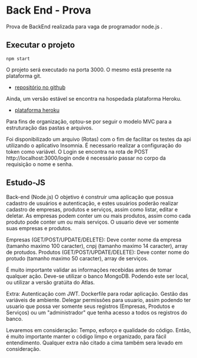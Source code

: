 # Back End - Prova

Prova de BackEnd realizada para vaga de programador node.js .

## Executar o projeto 
```
npm start 
```
O projeto será executado na porta 3000.
O mesmo está presente na plataforma git.
- [repositório no github](https://github.com/pauloricardoteixeira1/BackEnd-Prova)

Ainda, um versão estável se encontra na hospedada plataforma Heroku.
- [plataforma heroku](https://backendprova.herokuapp.com/)


Para fins de organização, optou-se por seguir o modelo MVC para a estruturação das pastas e arquivos.


Foi disponibilizado um arquivo (Rotas) com o fim de facilitar os testes da api utilizando o aplicativo Insomnia. É necessario realizar a configuração do token como variável. O Login se encontra na rota de POST http://localhost:3000/login onde é necessário passar no corpo da requisição o nome e senha.  

## Estudo-JS

Back-end (Node.js) O objetivo é construir uma aplicação que possua cadastro de usuários e autenticação, e estes usuários poderão realizar cadastro de empresas, produtos e serviços, assim como listar, editar e deletar.
As empresas podem conter um ou mais produtos, assim como cada produto pode conter um ou mais serviços.
O usuario deve ver somente suas empresas e produtos.

Empresas (GET/POST/UPDATE/DELETE): Deve conter nome da empresa (tamanho maximo 100 caracter), cnpj (tamanho maximo 14 caracter), array de protudos.
Produtos (GET/POST/UPDATE/DELETE): Deve conter nome do protudo (tamanho maximo 50 caracter), array de serviços.

É muito importante validar as informações recebidas antes de tomar qualquer ação. Deve-se utilizar o banco MongoDB.
Podendo este ser local, ou utilizar a versão gratúita do Atlas.
    
Extra: Autenticação com JWT. Dockerfile para rodar aplicação. Gestão das variáveis de ambiente. Delegar permissões para usuario, assim podendo ter usuario que possa ver somente seus registros (Empresas, Produtos e Serviços) ou um "administrador" que tenha acesso a todos os registros do banco.

Levaremos em consideração: Tempo, esforço e qualidade do código. Então, é muito importante manter o código limpo e organizado, para fácil entendimento. Qualquer extra não citado a cima também sera levado em consideração.


        